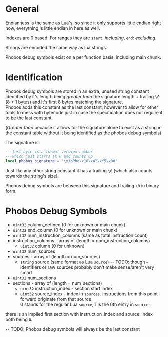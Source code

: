 
# General

Endianness is the same as Lua's, so since it only supports little endian right now, everything is little endian in here as well.

Indexes are 0 based. For ranges they are `start`: _including_, `end`: _excluding_.

Strings are encoded the same way as lua strings.

Phobos debug symbols exist on a per function basis, including main chunk.

# Identification

Phobos debug symbols are stored in an extra, unused string constant identified by it's length being _greater than_ the signature length + trailing `\0` (8 + 1 bytes) and it's first 8 bytes matching the signature.\
Phobos adds this constant as the last constant, however to allow for other tools to mess with bytecode just in case the specification does not require it to be the last constant.

(_Greater than_ because it allows for the signature alone to exist as a string in the constant table without it being identified as the phobos debug symbols)

The signature is
```lua
---last byte is a format version number
---which just starts at 0 and counts up
local phobos_signature = "\x1bPho\x10\x42\xf5\x00"
```

Just like any other string constant it has a trailing `\0` (which also counts towards the string's size).

Phobos debug symbols are between this signature and trailing `\0` in binary form.

# Phobos Debug Symbols

- `uint32` column_defined (0 for unknown or main chunk)
- `uint32` end_column (0 for unknown or main chunk)
- `uint32` num_instruction_columns (same as total instruction count)
- instruction_columns - array of (length = num_instruction_columns)
  - `uint32` column (0 for unknown)
- `uint32` num_sources
- sources - array of (length = num_sources)
  - `string` source (same format as Lua `source`) -- TODO: though `=` identifiers or raw sources probably don't make sense/aren't very smart
- `uint32` num_sections
- sections - array of (length = num_sections)
  - `uint32` instruction_index - section start index
  - `uint32` source_index - index in `sources`. instructions from this point forward originate from that source\
    0 stands for the regular Lua `source`, 1 is the 0th entry in `sources`

there is an implied first section with instruction_index and source_index both being `0`.

-- TODO: Phobos debug symbols will always be the last constant
